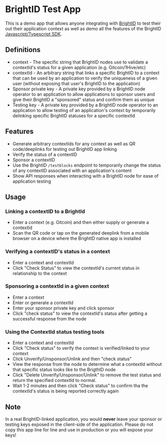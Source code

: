 # BrightID Test App

This is a demo app that allows anyone integrating with [BrightID](https://brightid.org) to test their out their application context as well as demo all the features of the BrightID [Javascript/Typescript SDK](https://www.npmjs.com/package/brightid_sdk).

## Definitions

- context - The specific string that BrightID nodes use to validate a contextId's status for a given application (e.g. Gitcoin/1Hive/etc)
- contextId - An arbitrary string that links a specific BrightID to a context that can be used by an application to verify the uniqueness of a given user (without exposing that user's BrightID to the application)
- Sponsor private key - A private key provided by a BrightID node operator to an application to allow applications to sponsor users and give their BrightID a "sponsored" status and confirm them as unique
- Testing key - A private key provided by a BrightID node operator to an application to allow testing of an application's context by temporarily delinking specific BrightID statuses for a specific contextId

## Features

- Generate arbitrary contextIds for any context as well as QR code/deeplinks for testing out BrightID app linking
- Verify the status of a contextID
- Sponsor a contextID 
- Use the BrightID `/testblocks` endpoint to temporarily change the status of any contextID associated with an application's content
- Show API responses when interacting with a BrightID node for ease of application testing

## Usage

### Linking a contextID to a BrightId

- Enter a context (e.g. Gitcoin) and then either supply or generate a contextId
- Scan the QR code or tap on the generated deeplink from a mobile browser on a device where the BrightID native app is installed

### Verifying a contextID's status in a context

- Enter a context and contextId
- Click "Check Status" to view the contextId's current status in relationship to the context

### Sponsoring a contextId in a given context

- Enter a context
- Enter or generate a contextId
- Enter your sponsor private key and click sponsor
- Click "check status" to view the contextId's status after getting a successful response from the node

### Using the ContextId status testing tools

- Enter a context and contextId
- Click "Check status" to verify the context is verified/linked to your context
- Click Unverify/Unsponsor/Unlink and then "check status" 
- View the response from the node to determine what a contextId without that specific status looks like to the BrigthID node
- Click "Delete Unverify/Unsponsor/Unlink" to remove the test status and return the specified contextId to normal.  
- Wait 1-2 minutes and then click "Check status" to confirm tha the contextId's status is being reported correctly again
## Note

In a real BrightID-linked application, you would **never** leave your sponsor or testing keys exposed in the client-side of the application.  Please do not copy this app line for line and use in production or you will expose your keys!

